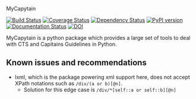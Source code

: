 MyCapytain

[![Build Status](https://travis-ci.org/Capitains/MyCapytain.svg)](https://travis-ci.org/Capitains/MyCapytain)
[![Coverage Status](https://coveralls.io/repos/Capitains/MyCapytain/badge.svg?branch=master)](https://coveralls.io/r/Capitains/MyCapytain?branch=master)
[![Dependency Status](https://gemnasium.com/Capitains/MyCapytain.svg)](https://gemnasium.com/Capitains/MyCapytain)
[![PyPI version](https://badge.fury.io/py/MyCapytain.svg)](http://badge.fury.io/py/MyCapytain)
[![Documentation Status](https://readthedocs.org/projects/mycapytain/badge/?version=latest)](https://readthedocs.org/projects/mycapytain/?badge=latest)
[![DOI](https://zenodo.org/badge/3923/Capitains/MyCapytain.svg)](https://zenodo.org/badge/latestdoi/3923/Capitains/MyCapytain)

MyCapytain is a python package which provides a large set of tools to deal with CTS and Capitains Guidelines in Python.


## Known issues and recommendations

- lxml, which is the package powering xml support here, does not accept XPath notations such as `/div/(a or b)[@n]`.
    - Solution for this edge case is `/div/*[self::a or self::b][@n]`